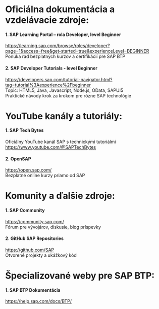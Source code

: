 

# Oficiálna dokumentácia a vzdelávacie zdroje:
#### 1.	SAP Learning Portal – rola Developer, level Beginner <br>
https://learning.sap.com/browse/roles/developer?page=1&access=free&get-started=true&experienceLevel=BEGINNER <br>
Ponúka rad bezplatných kurzov a certifikácií pre SAP BTP <br>

#### 2.	SAP Developer Tutorials -  level Beginner
https://developers.sap.com/tutorial-navigator.html?tag=tutorial%3Aexperience%2Fbeginner  <br>
Topic: HTML5, Java, Javascript, Node.js, OData, SAPUI5 <br>
Praktické návody krok za krokom pre rôzne SAP technológie <br>

# YouTube kanály a tutoriály:
#### 1.	SAP Tech Bytes <br>
Oficiálny YouTube kanál SAP s technickými tutoriálmi <br>
https://www.youtube.com/@SAPTechBytes <br>

#### 2.	OpenSAP
https://open.sap.com/ <br>
Bezplatné online kurzy priamo od SAP <br>

# Komunity a ďalšie zdroje:
#### 1.	SAP Community <br>
https://community.sap.com/ <br>
Fórum pre vývojárov, diskusie, blog príspevky <br>

#### 2.	GitHub SAP Repositories
https://github.com/SAP <br>
Otvorené projekty a ukážkový kód <br>

# Špecializované weby pre SAP BTP:
#### 1.	SAP BTP Dokumentácia <br>
https://help.sap.com/docs/BTP/ <br>
